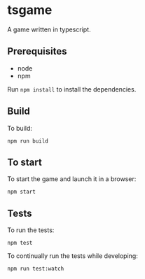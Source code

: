 # tsgame

A game written in typescript.

## Prerequisites

- node
- npm

Run `npm install` to install the dependencies.

## Build

To build:

`npm run build`

## To start

To start the game and launch it in a browser:

`npm start`

## Tests

To run the tests:

`npm test`

To continually run the tests while developing:

`npm run test:watch`
